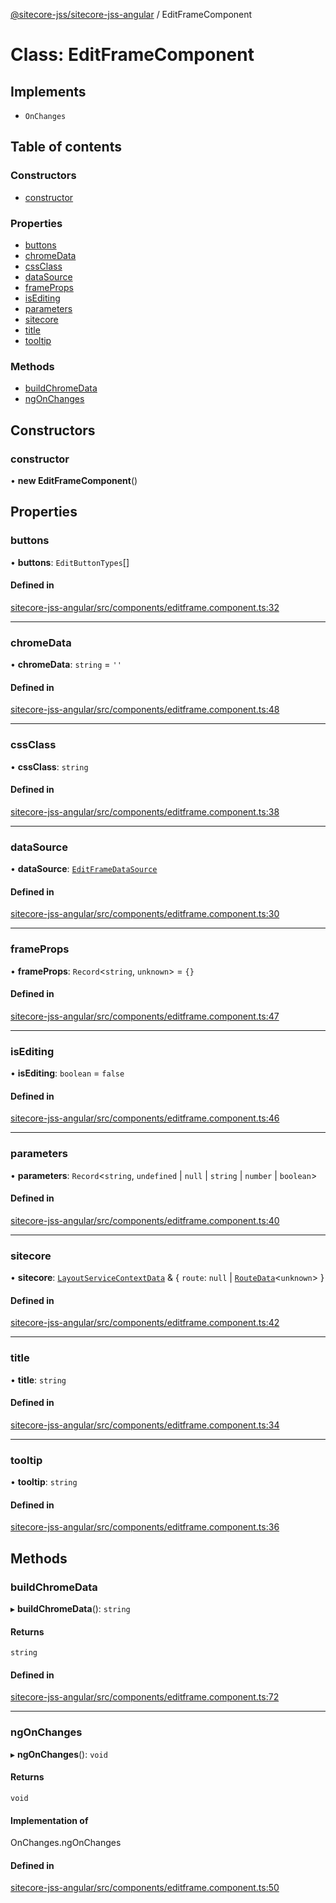 [@sitecore-jss/sitecore-jss-angular](../README.md) / EditFrameComponent

# Class: EditFrameComponent

## Implements

- `OnChanges`

## Table of contents

### Constructors

- [constructor](EditFrameComponent.md#constructor)

### Properties

- [buttons](EditFrameComponent.md#buttons)
- [chromeData](EditFrameComponent.md#chromedata)
- [cssClass](EditFrameComponent.md#cssclass)
- [dataSource](EditFrameComponent.md#datasource)
- [frameProps](EditFrameComponent.md#frameprops)
- [isEditing](EditFrameComponent.md#isediting)
- [parameters](EditFrameComponent.md#parameters)
- [sitecore](EditFrameComponent.md#sitecore)
- [title](EditFrameComponent.md#title)
- [tooltip](EditFrameComponent.md#tooltip)

### Methods

- [buildChromeData](EditFrameComponent.md#buildchromedata)
- [ngOnChanges](EditFrameComponent.md#ngonchanges)

## Constructors

### constructor

• **new EditFrameComponent**()

## Properties

### buttons

• **buttons**: `EditButtonTypes`[]

#### Defined in

[sitecore-jss-angular/src/components/editframe.component.ts:32](https://github.com/Sitecore/jss/blob/f725706e9/packages/sitecore-jss-angular/src/components/editframe.component.ts#L32)

___

### chromeData

• **chromeData**: `string` = `''`

#### Defined in

[sitecore-jss-angular/src/components/editframe.component.ts:48](https://github.com/Sitecore/jss/blob/f725706e9/packages/sitecore-jss-angular/src/components/editframe.component.ts#L48)

___

### cssClass

• **cssClass**: `string`

#### Defined in

[sitecore-jss-angular/src/components/editframe.component.ts:38](https://github.com/Sitecore/jss/blob/f725706e9/packages/sitecore-jss-angular/src/components/editframe.component.ts#L38)

___

### dataSource

• **dataSource**: [`EditFrameDataSource`](../README.md#editframedatasource)

#### Defined in

[sitecore-jss-angular/src/components/editframe.component.ts:30](https://github.com/Sitecore/jss/blob/f725706e9/packages/sitecore-jss-angular/src/components/editframe.component.ts#L30)

___

### frameProps

• **frameProps**: `Record`<`string`, `unknown`\> = `{}`

#### Defined in

[sitecore-jss-angular/src/components/editframe.component.ts:47](https://github.com/Sitecore/jss/blob/f725706e9/packages/sitecore-jss-angular/src/components/editframe.component.ts#L47)

___

### isEditing

• **isEditing**: `boolean` = `false`

#### Defined in

[sitecore-jss-angular/src/components/editframe.component.ts:46](https://github.com/Sitecore/jss/blob/f725706e9/packages/sitecore-jss-angular/src/components/editframe.component.ts#L46)

___

### parameters

• **parameters**: `Record`<`string`, `undefined` \| ``null`` \| `string` \| `number` \| `boolean`\>

#### Defined in

[sitecore-jss-angular/src/components/editframe.component.ts:40](https://github.com/Sitecore/jss/blob/f725706e9/packages/sitecore-jss-angular/src/components/editframe.component.ts#L40)

___

### sitecore

• **sitecore**: [`LayoutServiceContextData`](../interfaces/LayoutServiceContextData.md) & { `route`: ``null`` \| [`RouteData`](../interfaces/RouteData.md)<`unknown`\>  }

#### Defined in

[sitecore-jss-angular/src/components/editframe.component.ts:42](https://github.com/Sitecore/jss/blob/f725706e9/packages/sitecore-jss-angular/src/components/editframe.component.ts#L42)

___

### title

• **title**: `string`

#### Defined in

[sitecore-jss-angular/src/components/editframe.component.ts:34](https://github.com/Sitecore/jss/blob/f725706e9/packages/sitecore-jss-angular/src/components/editframe.component.ts#L34)

___

### tooltip

• **tooltip**: `string`

#### Defined in

[sitecore-jss-angular/src/components/editframe.component.ts:36](https://github.com/Sitecore/jss/blob/f725706e9/packages/sitecore-jss-angular/src/components/editframe.component.ts#L36)

## Methods

### buildChromeData

▸ **buildChromeData**(): `string`

#### Returns

`string`

#### Defined in

[sitecore-jss-angular/src/components/editframe.component.ts:72](https://github.com/Sitecore/jss/blob/f725706e9/packages/sitecore-jss-angular/src/components/editframe.component.ts#L72)

___

### ngOnChanges

▸ **ngOnChanges**(): `void`

#### Returns

`void`

#### Implementation of

OnChanges.ngOnChanges

#### Defined in

[sitecore-jss-angular/src/components/editframe.component.ts:50](https://github.com/Sitecore/jss/blob/f725706e9/packages/sitecore-jss-angular/src/components/editframe.component.ts#L50)
